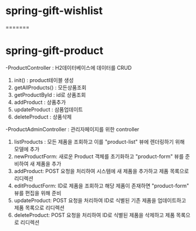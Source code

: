 # spring-gift-wishlist
=======
# spring-gift-product
-ProductController : H2데이터베이스에 데이터를 CRUD
1. init() : product테이블 생성
2. getAllProducts() : 모든상품조회
3. getProductById : id로 상품조회
4. addProduct : 상품추가
5. updateProduct : 삼품업데이트
6. deleteProduct : 상품삭제

-ProductAdminController : 관리자페이지를 위한 controller
1. listProducts : 모든 제품을 조회하고 이를 "product-list" 뷰에 렌더링하기 위해 모델에 추가
2. newProductForm: 새로운 Product 객체를 초기화하고 "product-form" 뷰를 준비하여 새 제품을 추가
3. addProduct: POST 요청을 처리하여 시스템에 새 제품을 추가하고 제품 목록으로 리디렉션
4. editProductForm: ID로 제품을 조회하고 해당 제품이 존재하면 "product-form" 뷰를 편집을 위해 준비
5. updateProduct: POST 요청을 처리하여 ID로 식별된 기존 제품을 업데이트하고 제품 목록으로 리디렉션
6. deleteProduct: POST 요청을 처리하여 ID로 식별된 제품을 삭제하고 제품 목록으로 리디렉션
